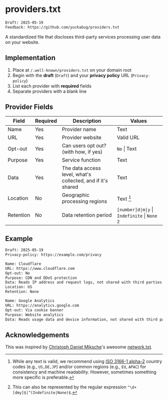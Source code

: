 # providers.txt

```txt
Draft: 2025-05-19
Feedback: https://github.com/yuckabug/providers.txt
```

A standardized file that discloses third-party services processing user data on your website.

## Implementation

1. Place at `/.well-known/providers.txt` on your domain root
2. Begin with the **draft** (`Draft`) and your **privacy policy** URL (`Privacy-policy`)
3. List each provider with **required** fields
4. Separate providers with a blank line

## Provider Fields

| Field     | Required | Description                                                 | Values                                           |
| --------- | -------- | ----------------------------------------------------------- | ------------------------------------------------ |
| Name      | Yes      | Provider name                                               | Text                                             |
| URL       | Yes      | Provider website                                            | Valid URL                                        |
| Opt-out   | Yes      | Can users opt out? (with how, if yes)                       | `No` \| Text                                     |
| Purpose   | Yes      | Service function                                            | Text                                             |
| Data      | Yes      | The data access level, what's collected, and if it's shared | Text                                             |
| Location  | No       | Geographic processing regions                               | Text [^1]                                        |
| Retention | No       | Data retention period                                       | `[number]d\|m\|y` \| `Indefinite` \| `None` [^2] |

## Example

```txt
Draft: 2025-05-19
Privacy-policy: https://example.com/privacy

Name: Cloudflare
URL: https://www.cloudflare.com
Opt-out: No
Purpose: CDN and DDoS protection
Data: Reads IP address and request logs, not shared with third parties
Location: US
Retention: None

Name: Google Analytics
URL: https://analytics.google.com
Opt-out: Via cookie banner
Purpose: Website analytics
Data: Reads usage data and device information, not shared with third parties
```

## Acknowledgements

This was inspired by [Christoph Daniel Miksche](https://github.com/CMiksche)'s awesome [network.txt](https://github.com/CMiksche/network.txt).

[^1]:
    While any text is valid, we recommend using
    [ISO 3166-1 alpha-2](https://en.wikipedia.org/wiki/ISO_3166-1_alpha-2) country codes (e.g., `US,DE,JP`) and/or common
    regions (e.g., `EU`, `APAC`) for consistency and machine readability. However, sometimes something more specific
    is preferable.

[^2]: This can also be represented by the regular expression `^\d+[dmy]$|^(Indefinite|None)$`.
